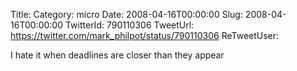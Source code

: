 Title: 
Category: micro
Date: 2008-04-16T00:00:00
Slug: 2008-04-16T00:00:00
TwitterId: 790110306
TweetUrl: https://twitter.com/mark_philpot/status/790110306
ReTweetUser: 

I hate it when deadlines are closer than they appear